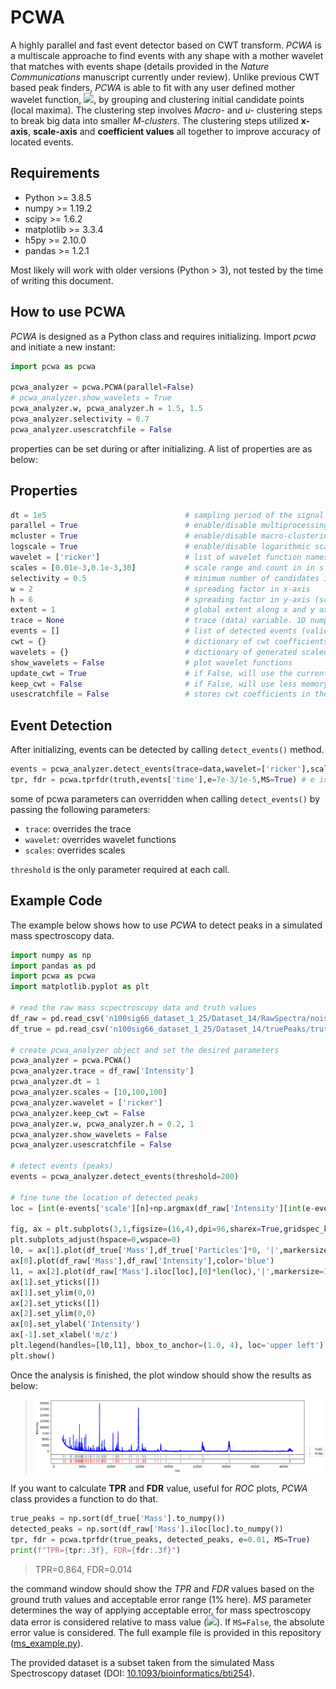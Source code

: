 # PCWA
A highly parallel and fast event detector based on CWT transform. *PCWA* is a multiscale approache to find events with any shape with a mother wavelet that matches with events shape (details provided in the *Nature Communications* manuscript currently under review). Unlike previous CWT based peak finders, *PCWA* is able to fit with any user defined mother wavelet function, <img src="https://render.githubusercontent.com/render/math?math=\psi(u,s)">, by grouping and clustering initial candidate points (local maxima). The clustering step involves *Macro-* and *u-* clustering steps to break big data into smaller *M-clusters*. The clustering steps utilized **x-axis**, **scale-axis** and **coefficient values** all together to improve accuracy of located events.


## Requirements
- Python >= 3.8.5
- numpy >= 1.19.2
- scipy >= 1.6.2
- matplotlib >= 3.3.4
- h5py >= 2.10.0
- pandas >= 1.2.1

Most likely will work with older versions (Python > 3), not tested by the time of writing this document.

## How to use PCWA
*PCWA* is designed as a Python class and requires initializing. Import *pcwa* and initiate a new instant:

```python
import pcwa as pcwa

pcwa_analyzer = pcwa.PCWA(parallel=False)
# pcwa_analyzer.show_wavelets = True
pcwa_analyzer.w, pcwa_analyzer.h = 1.5, 1.5
pcwa_analyzer.selectivity = 0.7
pcwa_analyzer.usescratchfile = False
```
properties can be set during or after initializing. A list of properties are as below:

## Properties
```python
dt = 1e5                               # sampling period of the signal in s
parallel = True                        # enable/disable multiprocessing 
mcluster = True                        # enable/disable macro-clustering
logscale = True                        # enable/disable logarithmic scale for scale-axis
wavelet = ['ricker']                   # list of wavelet function names
scales = [0.01e-3,0.1e-3,30]           # scale range and count in in s
selectivity = 0.5                      # minimum number of candidates in a valid micro-cluster
w = 2                                  # spreading factor in x-axis
h = 6                                  # spreading factor in y-axis (scale-axis)
extent = 1                             # global extent along x and y axis, used in macro-clustering
trace = None                           # trace (data) variable. 1D numpy vector
events = []                            # list of detected events (valid after calling detect_events() function)
cwt = {}                               # dictionary of cwt coefficients
wavelets = {}                          # dictionary of generated scaled&normalized 1D wavelet arrays
show_wavelets = False                  # plot wavelet functions
update_cwt = True                      # if False, will use the current cwt coefficients to detect events to save time tuning threshold parameters
keep_cwt = False                       # if False, will use less memory by running conv() and local_maxima() at the same time. Otherwise will generate entire CWT coefficient before looking for local maxima (conventional method)
usescratchfile = False                 # stores cwt coefficients in the scarach file (hdf5 formatted) file
```

## Event Detection
After initializing, events can be detected by calling `detect_events()` method.

```python
events = pcwa_analyzer.detect_events(trace=data,wavelet=['ricker'],scales=[0.1e-3,1.0e-3,50],threshold=3)
tpr, fdr = pcwa.tprfdr(truth,events['time'],e=7e-3/1e-5,MS=True) # e is the tolerance of error for event location, here 7ms/0.01ms (in data points), 0.01ms is the bin size
```
some of pcwa parameters can overridden when calling `detect_events()` by passing the following parameters:
- `trace`:        overrides the trace
- `wavelet`:      overrides wavelet functions
- `scales`:       overrides scales

`threshold` is the only parameter required at each call.


## Example Code
The example below shows how to use *PCWA* to detect peaks in a simulated mass spectroscopy data. 

```python
import numpy as np
import pandas as pd
import pcwa as pcwa
import matplotlib.pyplot as plt

# read the raw mass scpectroscopy data and truth values
df_raw = pd.read_csv('n100sig66_dataset_1_25/Dataset_14/RawSpectra/noisy22.txt',sep=' ')
df_true = pd.read_csv('n100sig66_dataset_1_25/Dataset_14/truePeaks/truth22.txt',sep=' ')

# create pcwa_analyzer object and set the desired parameters
pcwa_analyzer = pcwa.PCWA()
pcwa_analyzer.trace = df_raw['Intensity']
pcwa_analyzer.dt = 1
pcwa_analyzer.scales = [10,100,100]
pcwa_analyzer.wavelet = ['ricker']
pcwa_analyzer.keep_cwt = False
pcwa_analyzer.w, pcwa_analyzer.h = 0.2, 1
pcwa_analyzer.show_wavelets = False
pcwa_analyzer.usescratchfile = False

# detect events (peaks)
events = pcwa_analyzer.detect_events(threshold=200)

# fine tune the location of detected peaks
loc = [int(e-events['scale'][n]+np.argmax(df_raw['Intensity'][int(e-events['scale'][n]):int(e+events['scale'][n])])) for n,e in enumerate(events['time'])]

fig, ax = plt.subplots(3,1,figsize=(16,4),dpi=96,sharex=True,gridspec_kw={'height_ratios': [12,1,1]})
plt.subplots_adjust(hspace=0,wspace=0)
l0, = ax[1].plot(df_true['Mass'],df_true['Particles']*0, '|',markersize=10,color='gray',label='Truth')
ax[0].plot(df_raw['Mass'],df_raw['Intensity'],color='blue')
l1, = ax[2].plot(df_raw['Mass'].iloc[loc],[0]*len(loc),'|',markersize=10,color='red',label='PCWA')
ax[1].set_yticks([])
ax[1].set_ylim(0,0)
ax[2].set_yticks([])
ax[2].set_ylim(0,0)
ax[0].set_ylabel('Intensity')
ax[-1].set_xlabel('m/z')
plt.legend(handles=[l0,l1], bbox_to_anchor=(1.0, 4), loc='upper left')
plt.show()
```

Once the analysis is finished, the plot window should show the results as below:
>![example_0](images/example_0_output.png)

If you want to calculate **TPR** and **FDR** value, useful for *ROC* plots, *PCWA* class provides a function to do that.
```python
true_peaks = np.sort(df_true['Mass'].to_numpy())
detected_peaks = np.sort(df_raw['Mass'].iloc[loc].to_numpy())
tpr, fdr = pcwa.tprfdr(true_peaks, detected_peaks, e=0.01, MS=True)
print(f"TPR={tpr:.3f}, FDR={fdr:.3f}")
```
> TPR=0.864, FDR=0.014

the command window should show the *TPR* and *FDR* values based on the ground truth values and acceptable error range (1% here). *MS* parameter determines the way of applying acceptable error, for mass spectroscopy data error is considered relative to mass value (<img src="https://render.githubusercontent.com/render/math?math=e \times Mass">). If `MS=False`, the absolute error value is considered.
The full example file is provided in this repository ([ms_example.py](https://github.com/vganjali/PCWA/blob/main/ms_example.py)).

The provided dataset is a subset taken from the simulated Mass Spectroscopy dataset (DOI: [10.1093/bioinformatics/bti254](https://doi.org/10.1093/bioinformatics/bti254)).
